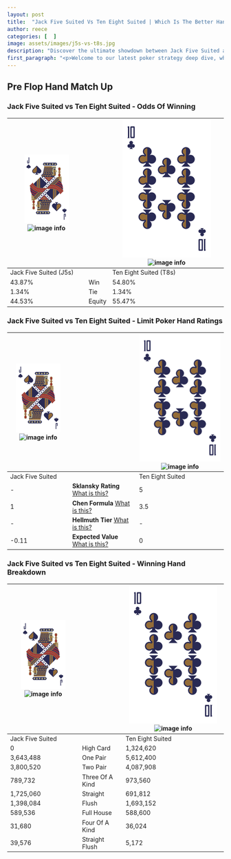 ```yaml
---
layout: post
title:  "Jack Five Suited Vs Ten Eight Suited | Which Is The Better Hand In Poker? A Complete Guide"
author: reece
categories: [  ]
image: assets/images/j5s-vs-t8s.jpg
description: "Discover the ultimate showdown between Jack Five Suited and Ten Eight Suited in poker! Uncover the odds, strategies, and scenarios where one hand triumphs over the other. Get ready to up your poker game with this thrilling analysis."
first_paragraph: "<p>Welcome to our latest poker strategy deep dive, where we're pitting two distinct hands against each other in a high-stakes showdown: Jack Five Suited vs Ten Eight Suited.</p><p>In the dynamic world of poker, every decision counts, and knowing which hand holds the upper hand is key to your success at the table.</p><p>In this article, we'll dissect these two hands, explore the scenarios where one dominates the other, and equip you with the knowledge to make strategic choices that can tip the odds in your favor.</p><p>Get ready to unravel the intriguing dynamics of these poker hands and elevate your game to new heights.</p>"
---
```




[comment]: # (sp0)

## Pre Flop Hand Match Up

<div class="table hand-ratings" markdown="1"> 



### Jack Five Suited vs Ten Eight Suited - Odds Of Winning


    
| ![image info](assets/images/hand1/J.png) ![image info](assets/images/hand1/5s.png) |  | ![image info](assets/images/hand2/T.png) ![image info](assets/images/hand2/8s.png) |
| -------- | -------- | -------- |
| Jack Five Suited (J5s) |  | Ten Eight Suited (T8s) |
| 43.87% | Win | 54.80% |
| 1.34% | Tie | 1.34% |
| 44.53% | Equity | 55.47% |




[comment]: # (sp1)



### Jack Five Suited vs Ten Eight Suited - Limit Poker Hand Ratings


    
| ![image info](assets/images/hand1/J.png) ![image info](assets/images/hand1/5s.png) |  | ![image info](assets/images/hand2/T.png) ![image info](assets/images/hand2/8s.png) |
| -------- | -------- | -------- |
| Jack Five Suited |  | Ten Eight Suited |
| - | **Sklansky Rating** [What is this?](/sklansky-rating-explained) | 5 |
| 1 | **Chen Formula** [What is this?](/chen-formula-explained) | 3.5 |
| - | **Hellmuth Tier** [What is this?](/Hellmuth-tier-explained) | - |
| -0.11 | **Expected Value** [What is this?](/expected-value-explained) | 0 |




[comment]: # (sp2)



### Jack Five Suited vs Ten Eight Suited - Winning Hand Breakdown


    
| ![image info](assets/images/hand1/J.png) ![image info](assets/images/hand1/5s.png) |  | ![image info](assets/images/hand2/T.png) ![image info](assets/images/hand2/8s.png) |
| -------- | -------- | -------- |
| Jack Five Suited |  | Ten Eight Suited |
| 0 | High Card | 1,324,620 |
| 3,643,488 | One Pair | 5,612,400 |
| 3,800,520 | Two Pair | 4,087,908 |
| 789,732 | Three Of A Kind | 973,560 |
| 1,725,060 | Straight | 691,812 |
| 1,398,084 | Flush | 1,693,152 |
| 589,536 | Full House | 588,600 |
| 31,680 | Four Of A Kind | 36,024 |
| 39,576 | Straight Flush | 5,172 |




[comment]: # (sp3)



</div>

[comment]: # (sp4)



[comment]: # (sp5)

